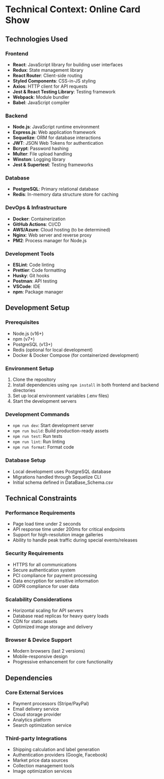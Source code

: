 # Technical Context: Online Card Show

## Technologies Used

### Frontend
- **React**: JavaScript library for building user interfaces
- **Redux**: State management library
- **React Router**: Client-side routing
- **Styled Components**: CSS-in-JS styling
- **Axios**: HTTP client for API requests
- **Jest & React Testing Library**: Testing framework
- **Webpack**: Module bundler
- **Babel**: JavaScript compiler

### Backend
- **Node.js**: JavaScript runtime environment
- **Express.js**: Web application framework
- **Sequelize**: ORM for database interactions
- **JWT**: JSON Web Tokens for authentication
- **Bcrypt**: Password hashing
- **Multer**: File upload handling
- **Winston**: Logging library
- **Jest & Supertest**: Testing frameworks

### Database
- **PostgreSQL**: Primary relational database
- **Redis**: In-memory data structure store for caching

### DevOps & Infrastructure
- **Docker**: Containerization
- **GitHub Actions**: CI/CD
- **AWS/Azure**: Cloud hosting (to be determined)
- **Nginx**: Web server and reverse proxy
- **PM2**: Process manager for Node.js

### Development Tools
- **ESLint**: Code linting
- **Prettier**: Code formatting
- **Husky**: Git hooks
- **Postman**: API testing
- **VSCode**: IDE
- **npm**: Package manager

## Development Setup

### Prerequisites
- Node.js (v16+)
- npm (v7+)
- PostgreSQL (v13+)
- Redis (optional for local development)
- Docker & Docker Compose (for containerized development)

### Environment Setup
1. Clone the repository
2. Install dependencies using `npm install` in both frontend and backend directories
3. Set up local environment variables (.env files)
4. Start the development servers

### Development Commands
- `npm run dev`: Start development server
- `npm run build`: Build production-ready assets
- `npm run test`: Run tests
- `npm run lint`: Run linting
- `npm run format`: Format code

### Database Setup
- Local development uses PostgreSQL database
- Migrations handled through Sequelize CLI
- Initial schema defined in DataBase_Schema.csv

## Technical Constraints

### Performance Requirements
- Page load time under 2 seconds
- API response time under 200ms for critical endpoints
- Support for high-resolution image galleries
- Ability to handle peak traffic during special events/releases

### Security Requirements
- HTTPS for all communications
- Secure authentication system
- PCI compliance for payment processing
- Data encryption for sensitive information
- GDPR compliance for user data

### Scalability Considerations
- Horizontal scaling for API servers
- Database read replicas for heavy query loads
- CDN for static assets
- Optimized image storage and delivery

### Browser & Device Support
- Modern browsers (last 2 versions)
- Mobile-responsive design
- Progressive enhancement for core functionality

## Dependencies

### Core External Services
- Payment processors (Stripe/PayPal)
- Email delivery service
- Cloud storage provider
- Analytics platform
- Search optimization service

### Third-party Integrations
- Shipping calculation and label generation
- Authentication providers (Google, Facebook)
- Market price data sources
- Collection management tools
- Image optimization services 